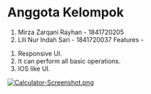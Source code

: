 # Anggota Kelompok
1. Mirza Zarqani Rayhan - 1841720205
2. Lili Nur Indah Sari - 1841720037
Features - 
1) Responsive UI.
2) It can perform all basic operations.
3) IOS like UI.

[![Calculator-Screenshot.png](https://i.postimg.cc/nzqysW22/Calculator-Screenshot.png)](https://postimg.cc/phXG4qg5)
